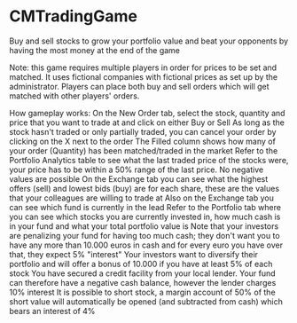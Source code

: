 # CMTradingGame
Buy and sell stocks to grow your portfolio value and beat your opponents by having the most money at the end of the game


Note: this game requires multiple players in order for prices to be set and matched. It uses fictional companies with fictional prices as set up by the administrator. Players can place both buy and sell orders which will get matched with other players' orders.

How gameplay works:
On the New Order tab, select the stock, quantity and price that you want to trade at and click on either Buy or Sell
As long as the stock hasn't traded or only partially traded, you can cancel your order by clicking on the X next to the order
The Filled column shows how many of your order (Quantity) has been matched/traded in the market
Refer to the Portfolio Analytics table to see what the last traded price of the stocks were, your price has to be within a 50% range of the last price. No negative values are possible
On the Exchange tab you can see what the highest offers (sell) and lowest bids (buy) are for each share, these are the values that your colleagues are willing to trade at
Also on the Exchange tab you can see which fund is currently in the lead
Refer to the Portfolio tab where you can see which stocks you are currently invested in, how much cash is in your fund and what your total portfolio value is
Note that your investors are penalizing your fund for having too much cash; they don't want you to have any more than 10.000 euros in cash and for every euro you have over that, they expect 5% "interest"
Your investors want to diversify their portfolio and will offer a bonus of 10.000 if you have at least 5% of each stock
You have secured a credit facility from your local lender. Your fund can therefore have a negative cash balance, however the lender charges 10% interest
It is possible to short stock, a margin account of 50% of the short value will automatically be opened (and subtracted from cash) which bears an interest of 4%
  
